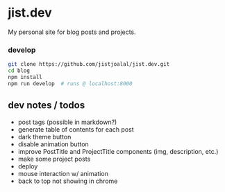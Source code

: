 # jist.dev

My personal site for blog posts and projects.

### develop

```sh
git clone https://github.com/jistjoalal/jist.dev.git
cd blog
npm install
npm run develop  # runs @ localhost:8000
```

## dev notes / todos

- post tags (possible in markdown?)
- generate table of contents for each post
- dark theme button
- disable animation button
- improve PostTitle and ProjectTitle components (img, description, etc.)
- make some project posts
- deploy
- mouse interaction w/ animation
- back to top not showing in chrome
